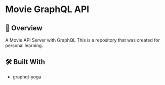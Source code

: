 # Movie GraphQL API

## 👀 Overview

A Movie API Server with GraphQL
This is a repository that was created for personal learning.

## 🛠 Built With

- graphql-yoga
